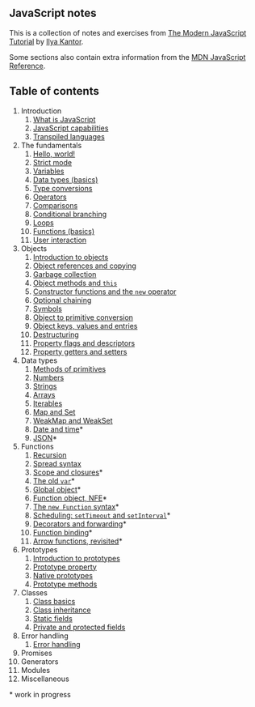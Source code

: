 ##  JavaScript notes
This is a collection of notes and exercises from [The Modern JavaScript Tutorial](https://javascript.info/) by [Ilya Kantor](https://github.com/javascript-tutorial).

Some sections also contain extra information from the [MDN JavaScript Reference](https://developer.mozilla.org/en-US/docs/Web/JavaScript/Reference).

## Table of contents

1. Introduction
    1. [What is JavaScript](/Introduction/Introduction.md#what-is-javascript)
    2. [JavaScript capabilities](/Introduction/Introduction.md#javascript-capabilities)
    3. [Transpiled languages](/Introduction/Introduction.md#transpiled-languages)
2. The fundamentals
    1. [Hello, world!](/Fundamentals/hello-world.md)
    2. [Strict mode](/Fundamentals/strict-mode.md)
    3. [Variables](/Fundamentals//variables.md)
    4. [Data types (basics)](/Fundamentals/data-types.md)
    5. [Type conversions](/Fundamentals/type-conversions.md)
    6. [Operators](/Fundamentals/operators.md)
    7. [Comparisons](/Fundamentals/comparisons.md)
    8. [Conditional branching](/Fundamentals/conditional-branching.md)
    9. [Loops](/Fundamentals/loops.md)
    10. [Functions (basics)](/Fundamentals/functions.md)
    11. [User interaction](/Fundamentals/user-interaction.md)
3. Objects
    1. [Introduction to objects](/Objects/objects-introduction.md)
    2. [Object references and copying](/Objects/object-references-copying.md)
    3. [Garbage collection](/Objects/garbage-collection.md)
    4. [Object methods and `this`](/Objects/object-methods-this.md)
    5. [Constructor functions and the `new` operator](/Objects/constructor-operator-new.md)
    6. [Optional chaining](/Objects/optional-chaining.md)
    7. [Symbols](/Objects/symbol-type.md)
    8. [Object to primitive conversion](/Objects/object-to-primitive-conversion.md)
    9. [Object keys, values and entries](/Objects/object-keys-values-entries.md)
    10. [Destructuring](/Objects/destructuring.md)
    11. [Property flags and descriptors](/Objects/property-flags-descriptors.md)
    12. [Property getters and setters](/Objects/property-getters-setters.md)
4. Data types
    1. [Methods of primitives](/DataTypes/methods-of-primitives.md)
    2. [Numbers](/DataTypes/numbers.md)
    3. [Strings](/DataTypes/strings.md)
    4. [Arrays](/DataTypes/arrays.md)
    5. [Iterables](/DataTypes/iterables.md)
    6. [Map and Set](/DataTypes/map-set.md)
    7. [WeakMap and WeakSet](/DataTypes/weakmap-weakset.md)
    8. [Date and time](/DataTypes/date-time.md)*
    9. [JSON](/DataTypes/json.md)*
5. Functions
    1. [Recursion](/Functions/recursion.md)
    2. [Spread syntax](/Functions/spread.md)
    3. [Scope and closures](/Functions/scope-and-closures.md)*
    4. [The old `var`](/Functions/old-var.md)*
    5. [Global object](/Functions/global-object.md)*
    6. [Function object, NFE](/Functions/function-object-nfe.md)*
    7. [The `new Function` syntax](/Functions/new-function-syntax.md)*
    8. [Scheduling: `setTimeout` and `setInterval`](/Functions/scheduling.md)*
    9. [Decorators and forwarding](/Functions/decorators-forwarding.md)*
    10. [Function binding](/Functions/function-binding.md)*
    11. [Arrow functions, revisited](/Functions/arrow-functions.md)*
6. Prototypes
    1. [Introduction to prototypes](/Prototypes/prototypes.md)
    2. [Prototype property](/Prototypes/prototype-property.md)
    3. [Native prototypes](/Prototypes/native-prototypes.md)
    4. [Prototype methods](/Prototypes/prototype-methods.md)
7. Classes
    1. [Class basics](/Classes/class-basics.md)
    2. [Class inheritance](/Classes/class-inheritance.md)
    3. [Static fields](/Classes/static-fields.md)
    4. [Private and protected fields](/Classes/private-protected-fields.md)
8. Error handling
    1. [Error handling](/ErrorHandling/error-handling.md)
9. Promises
10. Generators
11. Modules
12. Miscellaneous

\* work in progress
